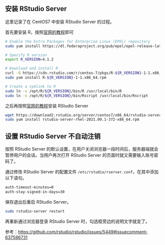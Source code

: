 ## 安装 RStudio Server

这里记录了在 CentOS7 中安装 RStudio Server 的过程。

首先要安装 R，按照[官网的教程](https://docs.rstudio.com/resources/install-r/)即可

```bash
# Enable the Extra Packages for Enterprise Linux (EPEL) repository
sudo yum install https://dl.fedoraproject.org/pub/epel/epel-release-latest-7.noarch.rpm

# Specify R version
export R_VERSION=4.1.2

# Download and install R
curl -O https://cdn.rstudio.com/r/centos-7/pkgs/R-${R_VERSION}-1-1.x86_64.rpm
sudo yum install R-${R_VERSION}-1-1.x86_64.rpm

# Create a symlink to R
sudo ln -s /opt/R/${R_VERSION}/bin/R /usr/local/bin/R
sudo ln -s /opt/R/${R_VERSION}/bin/Rscript /usr/local/bin/Rscript
```

之后再按照[官网的教程](https://www.rstudio.com/products/rstudio/download-server/redhat-centos/)安装 RStudio Server

```bash
wget https://download2.rstudio.org/server/centos7/x86_64/rstudio-server-rhel-2021.09.1-372-x86_64.rpm
sudo yum install rstudio-server-rhel-2021.09.1-372-x86_64.rpm
```

## 设置 RStudio Server 不自动注销

按照 RStudio Server 的默认设置，在用户关闭浏览器一段时间后，服务器端就会暂停用户的会话。当用户再次打开 RStudio Server 的页面时就又需要输入账号密码了。

通过修改 RStudio Server 的配置文件 ``/etc/rstudio/rserver.conf``，在其中添加以下语句。

```txt
auth-timeout-minutes=0
auth-stay-signed-in-days=30
```

保存退出后重启 RStudio Server。

```bash
sudo rstudio-server restart
```

再重新通过浏览器登录 RStudio Server 时，勾选框旁边的说明文字就变了。

参考：<https://github.com/rstudio/rstudio/issues/5449#issuecomment-637586731>